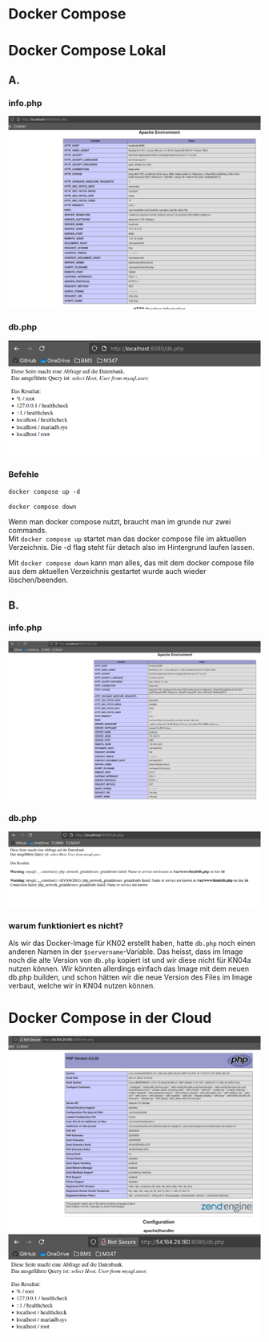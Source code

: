 # Docker Compose

# Docker Compose Lokal
## A.
### info.php
![info.php-remoteAddr-serverAddr](img.png)

### db.php
![db.php](img_1.png)

### Befehle
```shell
docker compose up -d
```
```shell
docker compose down
```
Wenn man docker compose nutzt, braucht man im grunde nur zwei commands.  
Mit `docker compose up` startet man das docker compose file im aktuellen Verzeichnis. 
Die -d flag steht für detach also im Hintergrund laufen lassen.

Mit `docker compose down` kann man alles, das mit dem docker compose file
aus dem aktuellen Verzeichnis gestartet wurde auch wieder löschen/beenden.

## B.
### info.php
![info2-php](img_2.png)
### db.php
![db2-php](img_3.png)

### warum funktioniert es nicht?
Als wir das Docker-Image für KN02 erstellt haben, hatte `db.php` noch einen anderen Namen in der `$servername`-Variable.
Das heisst, dass im Image noch die alte Version von `db.php` kopiert ist und wir diese nicht für KN04a nutzen können.
Wir könnten allerdings einfach das Image mit dem neuen db.php builden, und schon hätten wir die neue Version des Files im Image verbaut, welche wir in KN04 nutzen können.

# Docker Compose in der Cloud

![info.php](img_4.png)
![db.php](img_5.png)